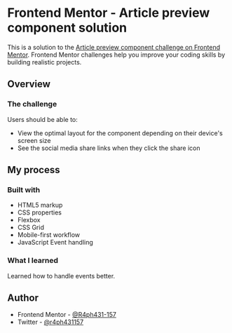 # Frontend Mentor - Article preview component solution

This is a solution to the [Article preview component challenge on Frontend Mentor](https://www.frontendmentor.io/challenges/article-preview-component-dYBN_pYFT). Frontend Mentor challenges help you improve your coding skills by building realistic projects. 


## Overview

### The challenge

Users should be able to:

- View the optimal layout for the component depending on their device's screen size
- See the social media share links when they click the share icon

## My process

### Built with

- HTML5 markup
- CSS properties
- Flexbox
- CSS Grid
- Mobile-first workflow
- JavaScript Event handling

### What I learned

Learned how to handle events better.

## Author

- Frontend Mentor - [@R4ph431-157]([https://www.frontendmentor.io/profile/R4ph431-157])
- Twitter - [@r4ph431157](https://www.twitter.com/r4ph431157)

